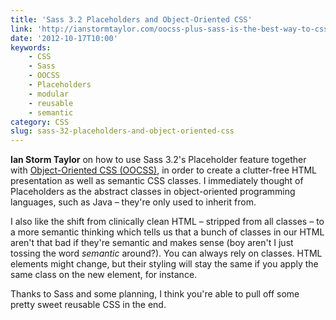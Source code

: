 ```yaml
---
title: 'Sass 3.2 Placeholders and Object-Oriented CSS'
link: 'http://ianstormtaylor.com/oocss-plus-sass-is-the-best-way-to-css/'
date: '2012-10-17T10:00'
keywords:
    - CSS
    - Sass
    - OOCSS
    - Placeholders
    - modular
    - reusable
    - semantic
category: CSS
slug: sass-32-placeholders-and-object-oriented-css
---
```


**Ian Storm Taylor** on how to use Sass 3.2's Placeholder feature together with [Object-Oriented CSS (OOCSS)](http://oocss.org/), in order to create a clutter-free HTML presentation as well as semantic CSS classes. I immediately thought of Placeholders as the abstract classes in object-oriented programming languages, such as Java – they're only used to inherit from.
 
 I also like the shift from clinically clean HTML – stripped from all classes – to a more semantic thinking which tells us that a bunch of classes in our HTML aren't that bad if they're semantic and makes sense (boy aren't I just tossing the word _semantic_ around?). You can always rely on classes. HTML elements might change, but their styling will stay the same if you apply the same class on the new element, for instance.
 
 Thanks to Sass and some planning, I think you're able to pull off some pretty sweet reusable CSS in the end.
